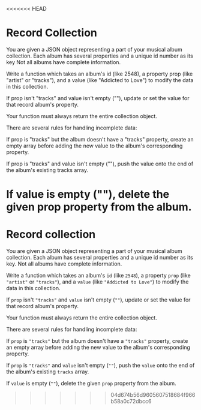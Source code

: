 <<<<<<< HEAD
# Record Collection

You are given a JSON object representing a part of your musical album collection.
Each album has several properties and a unique id number as its key
Not all albums have complete information.

Write a function which takes an album's id (like 2548),
a property prop (like "artist" or "tracks"),
and a value (like "Addicted to Love") to modify the data in this collection.

If prop isn't "tracks" and value isn't empty (""),
update or set the value for that record album's property.

Your function must always return the entire collection object.

There are several rules for handling incomplete data:

If prop is "tracks" but the album doesn't have a "tracks" property,
create an empty array before adding the new value to the album's corresponding property.

If prop is "tracks" and value isn't empty (""),
push the value onto the end of the album's existing tracks array.

If value is empty (""), delete the given prop property from the album.
=======
# Record collection

You are given a JSON object representing a part of your musical album collection.
Each album has several properties and a unique id number as its key. Not all 
albums have complete information.

Write a function which takes an album's `id` (like `2548`), a property `prop`
(like `"artist"` or `"tracks"`), and a `value` (like `"Addicted to Love"`) to modify
the data in this collection.

If `prop` isn't `"tracks"` and `value` isn't empty (`""`), update or set the value for
that record album's property.

Your function must always return the entire collection object.

There are several rules for handling incomplete data:

If `prop` is `"tracks"` but the album doesn't have a `"tracks"` property, create an
empty array before adding the new value to the album's corresponding property.

If `prop` is `"tracks"` and `value` isn't empty (`""`), push the `value` onto the end of
the album's existing `tracks` array.

If `value` is empty (`""`), delete the given `prop` property from the album.
>>>>>>> 04d674b56d9605607518684f966b58a0c72dbcc6
